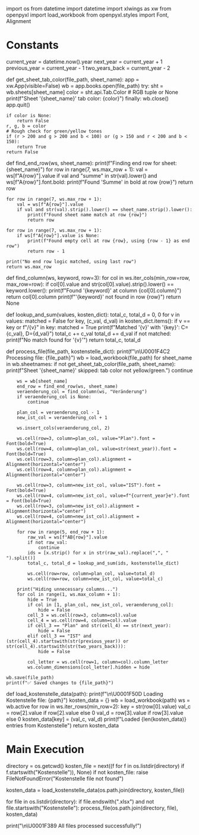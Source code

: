 import os
from datetime import datetime
import xlwings as xw
from openpyxl import load_workbook
from openpyxl.styles import Font, Alignment

# Constants
current_year = datetime.now().year
next_year = current_year + 1
previous_year = current_year - 1
two_years_back = current_year - 2


def get_sheet_tab_color(file_path, sheet_name):
    app = xw.App(visible=False)
    wb = app.books.open(file_path)
    try:
        sht = wb.sheets[sheet_name]
        color = sht.api.Tab.Color  # RGB tuple or None
        print(f"Sheet '{sheet_name}' tab color: {color}")
    finally:
        wb.close()
        app.quit()

    if color is None:
        return False
    r, g, b = color
    # Rough check for green/yellow tones
    if (r > 200 and g > 200 and b < 100) or (g > 150 and r < 200 and b < 150):
        return True
    return False


def find_end_row(ws, sheet_name):
    print(f"Finding end row for sheet: {sheet_name}")
    for row in range(7, ws.max_row + 1):
        val = ws[f"A{row}"].value
        if val and "summe" in str(val).lower() and ws[f"A{row}"].font.bold:
            print(f"Found 'Summe' in bold at row {row}")
            return row

    for row in range(7, ws.max_row + 1):
        val = ws[f"A{row}"].value
        if val and str(val).strip().lower() == sheet_name.strip().lower():
            print(f"Found sheet name match at row {row}")
            return row

    for row in range(7, ws.max_row + 1):
        if ws[f"A{row}"].value is None:
            print(f"Found empty cell at row {row}, using {row - 1} as end row")
            return row - 1

    print("No end row logic matched, using last row")
    return ws.max_row


def find_column(ws, keyword, row=3):
    for col in ws.iter_cols(min_row=row, max_row=row):
        if col[0].value and str(col[0].value).strip().lower() == keyword.lower():
            print(f"Found '{keyword}' at column {col[0].column}")
            return col[0].column
    print(f"'{keyword}' not found in row {row}")
    return None


def lookup_and_sum(values, kosten_dict):
    total_c, total_d = 0, 0
    for v in values:
        matched = False
        for key, (c_val, d_val) in kosten_dict.items():
            if v == key or f"/{v}" in key:
                matched = True
                print(f"Matched '{v}' with '{key}': C={c_val}, D={d_val}")
                total_c += c_val
                total_d += d_val
        if not matched:
            print(f"No match found for '{v}'")
    return total_c, total_d


def process_file(file_path, kostenstelle_dict):
    print(f"\n\U0001F4C2 Processing file: {file_path}")
    wb = load_workbook(file_path)
    for sheet_name in wb.sheetnames:
        if not get_sheet_tab_color(file_path, sheet_name):
            print(f"Sheet '{sheet_name}' skipped: tab color not yellow/green.")
            continue

        ws = wb[sheet_name]
        end_row = find_end_row(ws, sheet_name)
        veraenderung_col = find_column(ws, "Veränderung")
        if veraenderung_col is None:
            continue

        plan_col = veraenderung_col - 1
        new_ist_col = veraenderung_col + 1

        ws.insert_cols(veraenderung_col, 2)

        ws.cell(row=3, column=plan_col, value="Plan").font = Font(bold=True)
        ws.cell(row=4, column=plan_col, value=str(next_year)).font = Font(bold=True)
        ws.cell(row=3, column=plan_col).alignment = Alignment(horizontal="center")
        ws.cell(row=4, column=plan_col).alignment = Alignment(horizontal="center")

        ws.cell(row=3, column=new_ist_col, value="IST").font = Font(bold=True)
        ws.cell(row=4, column=new_ist_col, value=f"{current_year}e").font = Font(bold=True)
        ws.cell(row=3, column=new_ist_col).alignment = Alignment(horizontal="center")
        ws.cell(row=4, column=new_ist_col).alignment = Alignment(horizontal="center")

        for row in range(5, end_row + 1):
            raw_val = ws[f"AB{row}"].value
            if not raw_val:
                continue
            ids = [x.strip() for x in str(raw_val).replace(",", " ").split()]
            total_c, total_d = lookup_and_sum(ids, kostenstelle_dict)

            ws.cell(row=row, column=plan_col, value=total_d)
            ws.cell(row=row, column=new_ist_col, value=total_c)

        print("Hiding unnecessary columns...")
        for col in range(1, ws.max_column + 1):
            hide = True
            if col in [1, plan_col, new_ist_col, veraenderung_col]:
                hide = False
            cell_3 = ws.cell(row=3, column=col).value
            cell_4 = ws.cell(row=4, column=col).value
            if cell_3 == "Plan" and str(cell_4) == str(next_year):
                hide = False
            elif cell_3 == "IST" and (str(cell_4).startswith(str(previous_year)) or str(cell_4).startswith(str(two_years_back))):
                hide = False

            col_letter = ws.cell(row=1, column=col).column_letter
            ws.column_dimensions[col_letter].hidden = hide

    wb.save(file_path)
    print(f"✅ Saved changes to {file_path}")


def load_kostenstelle_data(path):
    print(f"\n\U0001F50D Loading Kostenstelle file: {path}")
    kosten_data = {}
    wb = load_workbook(path)
    ws = wb.active
    for row in ws.iter_rows(min_row=2):
        key = str(row[0].value)
        val_c = row[2].value if row[2].value else 0
        val_d = row[3].value if row[3].value else 0
        kosten_data[key] = (val_c, val_d)
    print(f"Loaded {len(kosten_data)} entries from Kostenstelle")
    return kosten_data


# Main Execution
directory = os.getcwd()
kosten_file = next((f for f in os.listdir(directory) if f.startswith("Kostenstelle")), None)
if not kosten_file:
    raise FileNotFoundError("Kostenstelle file not found")

kosten_data = load_kostenstelle_data(os.path.join(directory, kosten_file))

for file in os.listdir(directory):
    if file.endswith(".xlsx") and not file.startswith("Kostenstelle"):
        process_file(os.path.join(directory, file), kosten_data)

print("\n\U0001F389 All files processed successfully!")
